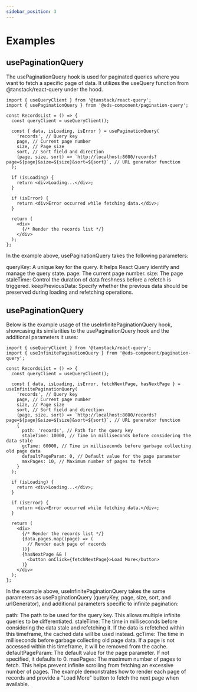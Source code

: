 ```yaml
---
sidebar_position: 3
---
```


# Examples

## usePaginationQuery
The usePaginationQuery hook is used for paginated queries where you want to fetch a specific page of data. It utilizes the useQuery function from @tanstack/react-query under the hood.

```
import { useQueryClient } from '@tanstack/react-query';
import { usePaginationQuery } from '@eds-component/pagination-query';

const RecordsList = () => {
  const queryClient = useQueryClient();

  const { data, isLoading, isError } = usePaginationQuery(
    'records', // Query key
    page, // Current page number
    size, // Page size
    sort, // Sort field and direction
    (page, size, sort) => `http://localhost:8080/records?page=${page}&size=${size}&sort=${sort}`, // URL generator function
  );

  if (isLoading) {
    return <div>Loading...</div>;
  }

  if (isError) {
    return <div>Error occurred while fetching data.</div>;
  }

  return (
    <div>
      {/* Render the records list */}
    </div>
  );
};
```

In the example above, usePaginationQuery takes the following parameters:

queryKey: A unique key for the query. It helps React Query identify and manage the query state.
page: The current page number.
size: The page
staleTime: Control the duration of data freshness before a refetch is triggered.
keepPreviousData: Specify whether the previous data should be preserved during loading and refetching operations.

## usePaginationQuery
Below is the example usage of the useInfinitePaginationQuery hook, showcasing its similarities to the usePaginationQuery hook and the additional parameters it uses:

```
import { useQueryClient } from '@tanstack/react-query';
import { useInfinitePaginationQuery } from '@eds-component/pagination-query';

const RecordsList = () => {
  const queryClient = useQueryClient();

  const { data, isLoading, isError, fetchNextPage, hasNextPage } = useInfinitePaginationQuery(
    'records', // Query key
    page, // Current page number
    size, // Page size
    sort, // Sort field and direction
    (page, size, sort) => `http://localhost:8080/records?page=${page}&size=${size}&sort=${sort}`, // URL generator function
    {
      path: 'records', // Path for the query key
      staleTime: 10000, // Time in milliseconds before considering the data stale
      gcTime: 60000, // Time in milliseconds before garbage collecting old page data
      defaultPageParam: 0, // Default value for the page parameter
      maxPages: 10, // Maximum number of pages to fetch
    }
  );

  if (isLoading) {
    return <div>Loading...</div>;
  }

  if (isError) {
    return <div>Error occurred while fetching data.</div>;
  }

  return (
    <div>
      {/* Render the records list */}
      {data.pages.map((page) => (
        // Render each page of records
      ))}
      {hasNextPage && (
        <button onClick={fetchNextPage}>Load More</button>
      )}
    </div>
  );
};
```

In the example above, useInfinitePaginationQuery takes the same parameters as usePaginationQuery (queryKey, page, size, sort, and urlGenerator), and additional parameters specific to infinite pagination:

path: The path to be used for the query key. This allows multiple infinite queries to be differentiated.
staleTime: The time in milliseconds before considering the data stale and refetching it. If the data is refetched within this timeframe, the cached data will be used instead.
gcTime: The time in milliseconds before garbage collecting old page data. If a page is not accessed within this timeframe, it will be removed from the cache.
defaultPageParam: The default value for the page parameter. If not specified, it defaults to 0.
maxPages: The maximum number of pages to fetch. This helps prevent infinite scrolling from fetching an excessive number of pages.
The example demonstrates how to render each page of records and provide a "Load More" button to fetch the next page when available.